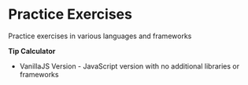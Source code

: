 # Practice Exercises
Practice exercises in various languages and frameworks

**Tip Calculator**
* VanillaJS Version - JavaScript version with no additional libraries or frameworks
